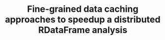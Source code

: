 ---
layout: default
title: Fine-grained data caching approaches to speedup a distributed RDataFrame analysis
authors: Vincenzo Eduardo Padulano, Enric Tejedor Saavedra and Pedro Alonso-Jordá
conference: 25th International Conference on Computing in High Energy and Nuclear Physics (CHEP 2021)
type: RDF
doi: 10.1051/epjconf/202125102027
---